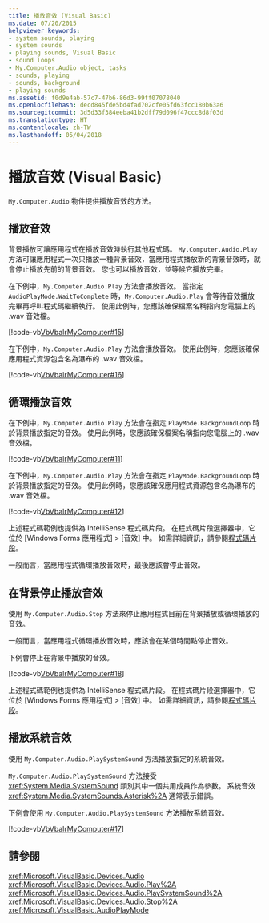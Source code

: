 ```yaml
---
title: 播放音效 (Visual Basic)
ms.date: 07/20/2015
helpviewer_keywords:
- system sounds, playing
- system sounds
- playing sounds, Visual Basic
- sound loops
- My.Computer.Audio object, tasks
- sounds, playing
- sounds, background
- playing sounds
ms.assetid: f0d9e4ab-57c7-47b6-86d3-99ff07078040
ms.openlocfilehash: decd845fde5bd4fad702cfe05fd63fcc180b63a6
ms.sourcegitcommit: 3d5d33f384eeba41b2dff79d096f47ccc8d8f03d
ms.translationtype: HT
ms.contentlocale: zh-TW
ms.lasthandoff: 05/04/2018
---
```

# <a name="playing-sounds-visual-basic"></a>播放音效 (Visual Basic)
`My.Computer.Audio` 物件提供播放音效的方法。  
  
## <a name="playing-sounds"></a>播放音效  
 背景播放可讓應用程式在播放音效時執行其他程式碼。 `My.Computer.Audio.Play` 方法可讓應用程式一次只播放一種背景音效，當應用程式播放新的背景音效時，就會停止播放先前的背景音效。 您也可以播放音效，並等候它播放完畢。  
  
 在下例中，`My.Computer.Audio.Play` 方法會播放音效。 當指定 `AudioPlayMode.WaitToComplete` 時，`My.Computer.Audio.Play` 會等待音效播放完畢再呼叫程式碼繼續執行。 使用此例時，您應該確保檔案名稱指向您電腦上的 .wav 音效檔。  
  
 [!code-vb[VbVbalrMyComputer#15](../../../../visual-basic/developing-apps/programming/computer-resources/codesnippet/VisualBasic/playing-sounds_1.vb)]  
  
 在下例中，`My.Computer.Audio.Play` 方法會播放音效。 使用此例時，您應該確保應用程式資源包含名為瀑布的 .wav 音效檔。  
  
 [!code-vb[VbVbalrMyComputer#16](../../../../visual-basic/developing-apps/programming/computer-resources/codesnippet/VisualBasic/playing-sounds_2.vb)]  
  
## <a name="playing-looping-sounds"></a>循環播放音效  
 在下例中，`My.Computer.Audio.Play` 方法會在指定 `PlayMode.BackgroundLoop` 時於背景播放指定的音效。 使用此例時，您應該確保檔案名稱指向您電腦上的 .wav 音效檔。  
  
 [!code-vb[VbVbalrMyComputer#11](../../../../visual-basic/developing-apps/programming/computer-resources/codesnippet/VisualBasic/playing-sounds_3.vb)]  
  
 在下例中，`My.Computer.Audio.Play` 方法會在指定 `PlayMode.BackgroundLoop` 時於背景播放指定的音效。 使用此例時，您應該確保應用程式資源包含名為瀑布的 .wav 音效檔。  
  
 [!code-vb[VbVbalrMyComputer#12](../../../../visual-basic/developing-apps/programming/computer-resources/codesnippet/VisualBasic/playing-sounds_4.vb)]  
  
 上述程式碼範例也提供為 IntelliSense 程式碼片段。 在程式碼片段選擇器中，它位於 [Windows Forms 應用程式] > [音效] 中。 如需詳細資訊，請參閱[程式碼片段](/visualstudio/ide/code-snippets)。  
  
 一般而言，當應用程式循環播放音效時，最後應該會停止音效。  
  
## <a name="stopping-the-playing-of-sounds-in-the-background"></a>在背景停止播放音效  
 使用 `My.Computer.Audio.Stop` 方法來停止應用程式目前在背景播放或循環播放的音效。  
  
 一般而言，當應用程式循環播放音效時，應該會在某個時間點停止音效。  
  
 下例會停止在背景中播放的音效。  
  
 [!code-vb[VbVbalrMyComputer#18](../../../../visual-basic/developing-apps/programming/computer-resources/codesnippet/VisualBasic/playing-sounds_5.vb)]  
  
 上述程式碼範例也提供為 IntelliSense 程式碼片段。 在程式碼片段選擇器中，它位於 [Windows Forms 應用程式] > [音效] 中。 如需詳細資訊，請參閱[程式碼片段](/visualstudio/ide/code-snippets)。  
  
## <a name="playing-system-sounds"></a>播放系統音效  
 使用 `My.Computer.Audio.PlaySystemSound` 方法播放指定的系統音效。  
  
 `My.Computer.Audio.PlaySystemSound` 方法接受 <xref:System.Media.SystemSound> 類別其中一個共用成員作為參數。 系統音效 <xref:System.Media.SystemSounds.Asterisk%2A> 通常表示錯誤。  
  
 下例會使用 `My.Computer.Audio.PlaySystemSound` 方法播放系統音效。  
  
 [!code-vb[VbVbalrMyComputer#17](../../../../visual-basic/developing-apps/programming/computer-resources/codesnippet/VisualBasic/playing-sounds_6.vb)]  
  
## <a name="see-also"></a>請參閱  
 <xref:Microsoft.VisualBasic.Devices.Audio>  
 <xref:Microsoft.VisualBasic.Devices.Audio.Play%2A>  
 <xref:Microsoft.VisualBasic.Devices.Audio.PlaySystemSound%2A>  
 <xref:Microsoft.VisualBasic.Devices.Audio.Stop%2A>  
 <xref:Microsoft.VisualBasic.AudioPlayMode>
